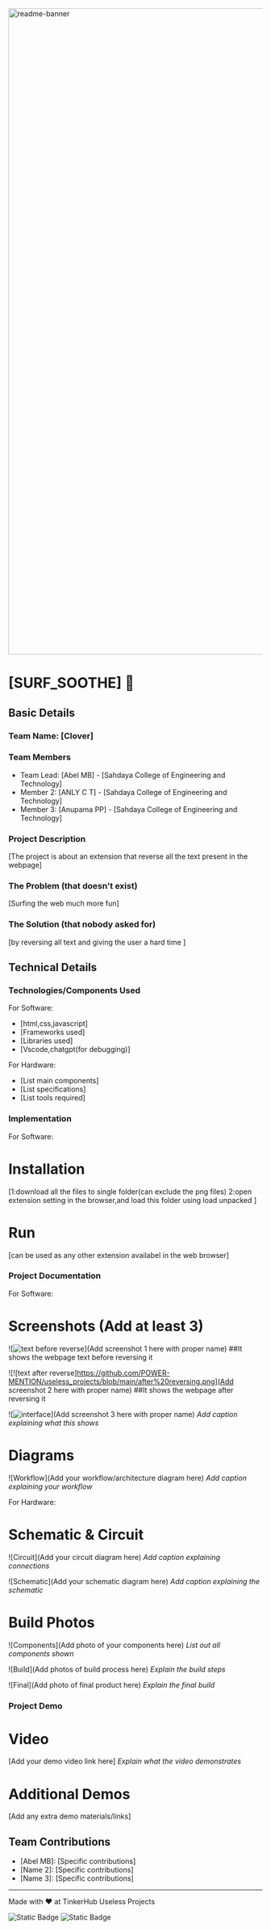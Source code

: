 <img width="1280" alt="readme-banner" src="https://github.com/user-attachments/assets/35332e92-44cb-425b-9dff-27bcf1023c6c">

# [SURF_SOOTHE] 🎯


## Basic Details
### Team Name: [Clover]


### Team Members
- Team Lead: [Abel MB] - [Sahdaya College of Engineering and Technology]
- Member 2: [ANLY C T] - [Sahdaya College of Engineering and Technology]
- Member 3: [Anupama PP] - [Sahdaya College of Engineering and Technology]

### Project Description
[The project is about an extension that reverse all the text present in the webpage]

### The Problem (that doesn't exist)
[Surfing the web much more fun]

### The Solution (that nobody asked for)
[by reversing all text and giving the user a hard time ]

## Technical Details
### Technologies/Components Used
For Software:
- [html,css,javascript]
- [Frameworks used]
- [Libraries used]
- [Vscode,chatgpt(for debugging)]

For Hardware:
- [List main components]
- [List specifications]
- [List tools required]

### Implementation
For Software:
# Installation
[1:download all the files to single folder(can exclude the png files)
 2:open extension setting in the browser,and load this folder using load unpacked 
]

# Run
[can be used as any other extension availabel in the web browser]

### Project Documentation
For Software:

# Screenshots (Add at least 3)
![![text before reverse](https://github.com/POWER-MENTION/useless_projects/blob/main/before%20reversing.png)](Add screenshot 1 here with proper name)
##It shows the webpage text before reversing it 

![![text after reverse]https://github.com/POWER-MENTION/useless_projects/blob/main/after%20reversing.png](Add screenshot 2 here with proper name)
##It shows the webpage after reversing it

![![interface ](https://github.com/POWER-MENTION/useless_projects/blob/main/extension%20interface.png)](Add screenshot 3 here with proper name)
*Add caption explaining what this shows*

# Diagrams
![Workflow](Add your workflow/architecture diagram here)
*Add caption explaining your workflow*

For Hardware:

# Schematic & Circuit
![Circuit](Add your circuit diagram here)
*Add caption explaining connections*

![Schematic](Add your schematic diagram here)
*Add caption explaining the schematic*

# Build Photos
![Components](Add photo of your components here)
*List out all components shown*

![Build](Add photos of build process here)
*Explain the build steps*

![Final](Add photo of final product here)
*Explain the final build*

### Project Demo
# Video
[Add your demo video link here]
*Explain what the video demonstrates*

# Additional Demos
[Add any extra demo materials/links]

## Team Contributions
- [Abel MB]: [Specific contributions]
- [Name 2]: [Specific contributions]
- [Name 3]: [Specific contributions]

---
Made with ❤️ at TinkerHub Useless Projects 

![Static Badge](https://img.shields.io/badge/TinkerHub-24?color=%23000000&link=https%3A%2F%2Fwww.tinkerhub.org%2F)
![Static Badge](https://img.shields.io/badge/UselessProject--24-24?link=https%3A%2F%2Fwww.tinkerhub.org%2Fevents%2FQ2Q1TQKX6Q%2FUseless%2520Projects)



